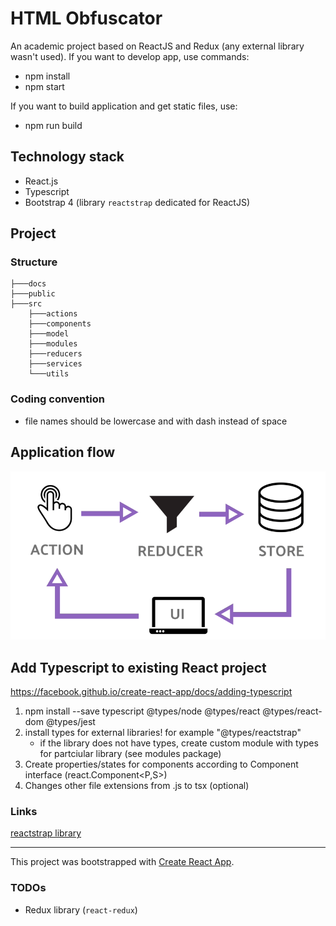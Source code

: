 # HTML Obfuscator

An academic project based on ReactJS and Redux (any external library wasn't used).
If you want to develop app, use commands:
- npm install
- npm start  

If you want to build application and get static files, use:
- npm run build

## Technology stack
- React.js
- Typescript
- Bootstrap 4 (library `reactstrap` dedicated for ReactJS)

## Project
### Structure
```
├───docs  
├───public  
├───src  
    ├───actions  
    ├───components  
    ├───model  
    ├───modules  
    ├───reducers  
    ├───services
    └───utils   
```
### Coding convention
- file names should be lowercase and with dash instead of space

## Application flow

![Redux](./docs/redux.png "Redux concept")

## Add Typescript to existing React project
https://facebook.github.io/create-react-app/docs/adding-typescript

1. npm install --save typescript @types/node @types/react @types/react-dom @types/jest
2. install types for external libraries! for example "@types/reactstrap"
    - if the library does not have types, create custom module with types for partciular library (see modules package)
3. Create properties/states for components according to Component interface (react.Component<P,S>)
4. Changes other file extensions from .js to tsx (optional)

### Links
[reactstrap library](https://reactstrap.github.io/components)

---
This project was bootstrapped with [Create React App](https://github.com/facebook/create-react-app).

### TODOs
- Redux library (`react-redux`)